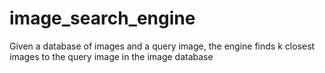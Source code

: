 # image_search_engine
Given a database of images and a query image, the engine finds k closest images to the query image in the image database
